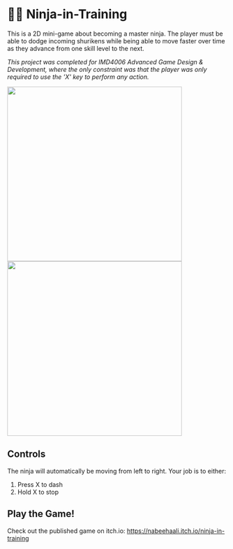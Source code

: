 # 🐱‍👤 Ninja-in-Training

This is a 2D mini-game about becoming a master ninja. The player must be able to dodge incoming shurikens while being able to move faster over time as they advance from one skill level to the next. 

*This project was completed for IMD4006 Advanced Game Design & Development, where the only constraint was that the player was only required to use the 'X' key to perform any action.*

<img src="https://user-images.githubusercontent.com/47696964/208322882-5d39c0c6-b600-41db-bd7b-061a4eeb67be.PNG" width=400>  <img src="https://user-images.githubusercontent.com/47696964/208322885-734133ea-c7cd-4180-beb2-d71be4473ea1.PNG" width=400>


## Controls
The ninja will automatically be moving from left to right. Your job is to either:
1. Press X to dash 
2. Hold X to stop

## Play the Game!
Check out the published game on itch.io: https://nabeehaali.itch.io/ninja-in-training
